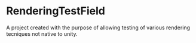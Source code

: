 # RenderingTestField
 A project created with the purpose of allowing testing of various rendering tecniques not native to unity.
